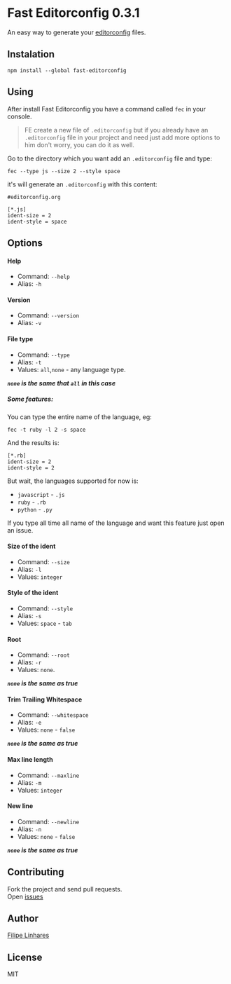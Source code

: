 # Fast Editorconfig 0.3.1

An easy way to generate your [editorconfig](http://editorconfig.org) files.

## Instalation

`npm install --global fast-editorconfig`

## Using

After install Fast Editorconfig you have a command called `fec` in your console.

>FE create a new file of `.editorconfig` but if you already have an `.editorconfig` file in your project and need just add more options to him don't worry, you can do it as well.

Go to the directory which you want add an `.editorconfig` file and type:

`fec --type js --size 2 --style space`

it's will generate an `.editorconfig` with this content:

```
#editorconfig.org

[*.js]
ident-size = 2
ident-style = space
```

## Options

#### Help

- Command: `--help`
- Alias: `-h`

#### Version

- Command: `--version`
- Alias: `-v`

#### File type

- Command: `--type`
- Alias: `-t`
- Values: `all`,`none` - any language type.

***`none` is the same that `all` in this case***

##### Some features:
You can type the entire name of the language, eg:

`fec -t ruby -l 2 -s space`

And the results is:

```
[*.rb]
ident-size = 2
ident-style = 2
```

But wait, the languages supported for now is:

- `javascript` - `.js`
- `ruby` - `.rb`
- `python` - `.py`

If you type all time all name of the language and want this feature just open an issue.

####  Size of the ident

- Command: `--size`
- Alias: `-l`
- Values: `integer`


#### Style of the ident

- Command: `--style`
- Alias: `-s`
- Values: `space` - `tab`

#### Root

- Command: `--root`
- Alias: `-r`
- Values: `none`.

***`none` is the same as true***

#### Trim Trailing Whitespace

- Command: `--whitespace`
- Alias: `-e`
- Values: `none` - `false`

***`none` is the same as true***

#### Max line length

- Command: `--maxline`
- Alias: `-m`
- Values: `integer`

#### New line

- Command: `--newline`
- Alias: `-n`
- Values: `none` - `false`

***`none` is the same as true***

## Contributing

Fork the project and send pull requests.  
Open [issues](https://github.com/filipelinhares/fast-editorconfig/issues)

## Author

[Filipe Linhares](http://twitter.com/ofilipelinhares)

## License

MIT